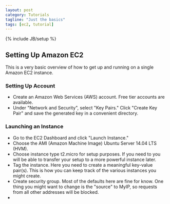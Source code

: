 ```yaml
---
layout: post
category: Tutorials
tagline: "Just the basics"
tags: [ec2, tutorial]
---
```

{% include JB/setup %}

## Setting Up Amazon EC2
This is a very basic overview of how to get up and running on a single Amazon
EC2 instance. 
 
### Setting Up Account
- Create an Amazon Web Services (AWS) account. Free tier accounts are available.
- Under "Network and Security", select "Key Pairs." Click "Create Key Pair" and
save the generated key in a convenient directory. 

### Launching an Instance
- Go to the EC2 Dashboard and click "Launch Instance."
- Choose the AMI (Amazon Machine Image) Ubuntu Server 14.04 LTS (HVM).
- Choose instance type t2.micro for setup purposes. If you need to you will be
able to transfer your setup to a more powerful instance later. 
- Tag the instance. Here you need to create a meaningful key-value pair(s). 
This is how you can keep track of the various instances you might create.
- Create security group. Most of the defaults here are fine for know. One thing
you might want to change is the "source" to MyIP, so requests from all other 
addresses will be blocked. 
-  